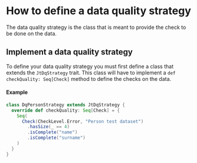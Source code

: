 # How to define a data quality strategy #

The data quality strategy is the class that is meant to provide the check to be done on the data.

## Implement a data quality strategy

To define your data quality strategy you must first define a class that extends the `JtDqStrategy` trait. This class
will have to implement a `def checkQuality: Seq[Check]` method to define the checks on the data.

#### Example

```scala
class DqPersonStrategy extends JtDqStrategy {
  override def checkQuality: Seq[Check] = {
    Seq(
      Check(CheckLevel.Error, "Person test dataset")
        .hasSize(_ == 4)
        .isComplete("name")
        .isComplete("surname")
    )
  }
}
```